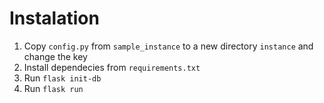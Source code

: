 # Instalation

1. Copy `config.py` from `sample_instance` to a new directory `instance` and change the key
2. Install dependecies from `requirements.txt`
3. Run `flask init-db`
4. Run `flask run`
